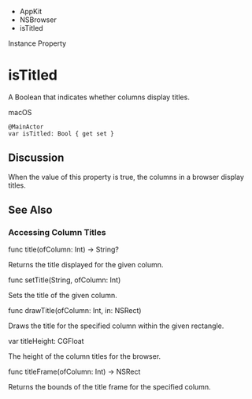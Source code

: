 

- AppKit
- NSBrowser
-  isTitled 

Instance Property

# isTitled

A Boolean that indicates whether columns display titles.

macOS

``` source
@MainActor
var isTitled: Bool { get set }
```

## Discussion

When the value of this property is true, the columns in a browser display titles.

## See Also

### Accessing Column Titles

func title(ofColumn: Int) -> String?

Returns the title displayed for the given column.

func setTitle(String, ofColumn: Int)

Sets the title of the given column.

func drawTitle(ofColumn: Int, in: NSRect)

Draws the title for the specified column within the given rectangle.

var titleHeight: CGFloat

The height of the column titles for the browser.

func titleFrame(ofColumn: Int) -> NSRect

Returns the bounds of the title frame for the specified column.

